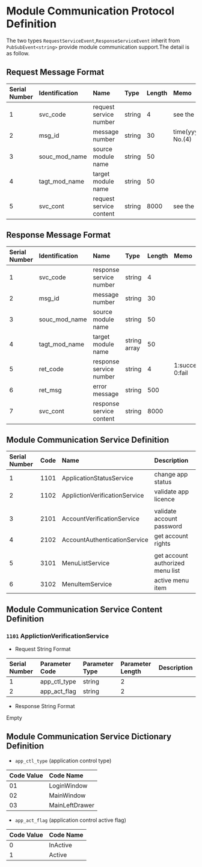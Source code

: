 #  Module Communication Protocol Definition  
The two types `RequestServiceEvent`,`ResponseServiceEvent` inherit from `PubSubEvent<string>` provide module communication support.The detail is as follow.

##  Request Message Format  
| Serial Number | Identification | Name | Type | Length | Memo |
| :--           | :--            | :--  | :--  | :--    | :--  |
| 1 | svc_code      | request service number  | string | 4    | see the service difinition |
| 2 | msg_id        | message number          | string | 30   | time(yyyyMMddHHmmss)+random No.(4) |
| 3 | souc_mod_name | source module name      | string | 50   |      |
| 4 | tagt_mod_name | target module name      | string | 50   |      |
| 5 | svc_cont      | request service content | string | 8000 | see the service content difinition     |

##  Response Message Format  
| Serial Number | Identification | Name | Type | Length | Memo |
| :--           | :--            | :--  | :--  | :--    | :--  |
| 1 | svc_code      | response service number  | string       | 4    |      |
| 2 | msg_id        | message number           | string       | 30   |      |
| 3 | souc_mod_name | source module name       | string       | 50   |      |
| 4 | tagt_mod_name | target module name       | string array | 50   |      |
| 5 | ret_code      | response service number  | string       | 4    | 1:success 0:fail |
| 6 | ret_msg       | error message            | string       | 500  |      |
| 7 | svc_cont      | response service content | string       | 8000 |      |
 
##  Module Communication Service Definition
| Serial Number | Code | Name | Description |
| :--           | :--  | :--  | :--         |
| 1 | 1101 | ApplicationStatusService      | change app status    |
| 2 | 1102 | ApplictionVerificationService | validate app licence |
|   |
| 3 | 2101 | AccountVerificationService   | validate account password  |
| 4 | 2102 | AccountAuthenticationService | get account rights         | 
|   |
| 5 | 3101 | MenuListService | get account authorized menu list | 
| 6 | 3102 | MenuItemService | active menu item                 | 

##   Module Communication Service Content Definition
###  `1101` ApplictionVerificationService
- Request String Format  

| Serial Number | Parameter Code | Parameter Type | Parameter Length | Description |
| :--           | :--            | :--            | :--              | :--         |
| 1 | app_ctl_type | string | 2 | |
| 2 | app_act_flag | string | 2 | |

- Response String Format  

Empty

##  Module Communication Service Dictionary Definition  
- `app_ctl_type` (application control type)  

| Code Value | Code Name |
| :--        | :--       |
| 01 | LoginWindow     |
| 02 | MainWindow      |
| 03 | MainLeftDrawer  |

- `app_act_flag` (application control active flag)  

| Code Value | Code Name |
| :--        | :--       |
| 0 | InActive |
| 1 | Active   |